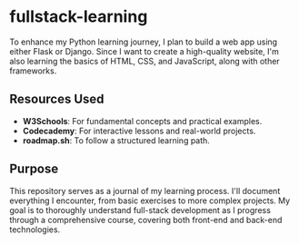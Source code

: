# fullstack-learning

To enhance my Python learning journey, I plan to build a web app using either Flask or Django. Since I want to create a high-quality website, I'm also learning the basics of HTML, CSS, and JavaScript, along with other frameworks.

## Resources Used

- **W3Schools**: For fundamental concepts and practical examples.
- **Codecademy**: For interactive lessons and real-world projects.
- **roadmap.sh**: To follow a structured learning path.

## Purpose

This repository serves as a journal of my learning process. I'll document everything I encounter, from basic exercises to more complex projects. My goal is to thoroughly understand full-stack development as I progress through a comprehensive course, covering both front-end and back-end technologies.
